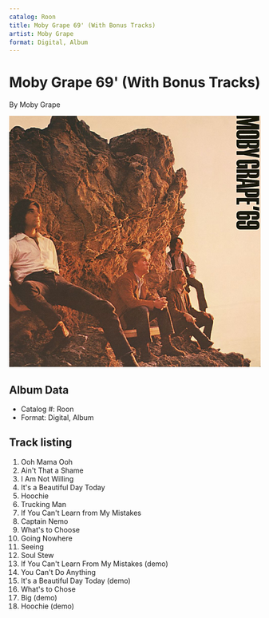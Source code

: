 ```yaml
---
catalog: Roon
title: Moby Grape 69' (With Bonus Tracks)
artist: Moby Grape
format: Digital, Album
---
```


# Moby Grape 69' (With Bonus Tracks)

By Moby Grape

![](../../assets/albumcovers/Moby_Grape-Moby_Grape_69_With_Bonus_Tracks.png)

## Album Data

- Catalog #: Roon
- Format: Digital, Album


## Track listing


1. Ooh Mama Ooh
2. Ain't That a Shame
3. I Am Not Willing
4. It's a Beautiful Day Today
5. Hoochie
6. Trucking Man
7. If You Can't Learn from My Mistakes
8. Captain Nemo
9. What's to Choose
10. Going Nowhere
11. Seeing
12. Soul Stew
13. If You Can't Learn From My Mistakes (demo)
14. You Can't Do Anything
15. It's a Beautiful Day Today (demo)
16. What's to Chose
17. Big (demo)
18. Hoochie (demo)

